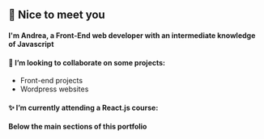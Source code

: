 ## :wave: Nice to meet you
#### I'm Andrea, a Front-End web developer with an intermediate knowledge of Javascript
#### 🔭 I’m looking to collaborate on some projects:
- Front-end projects
- Wordpress websites
#### ✨ I’m currently attending a React.js course:
#### Below the main sections of this portfolio

